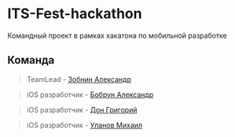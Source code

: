 # ITS-Fest-hackathon
Командный проект в рамках хакатона по мобильной разработке

<h2> Команда </h2>

> TeamLead - [Зобнин Александр](https://github.com/FiX1iN1iT)

> iOS разработчик - [Бобрун Александр](https://github.com/obbrnu)

> iOS разработчик - [Дон Григорий](https://github.com/primmapola)

> iOS разработчик - [Уланов Михаил](https://github.com/unhe1rd)
